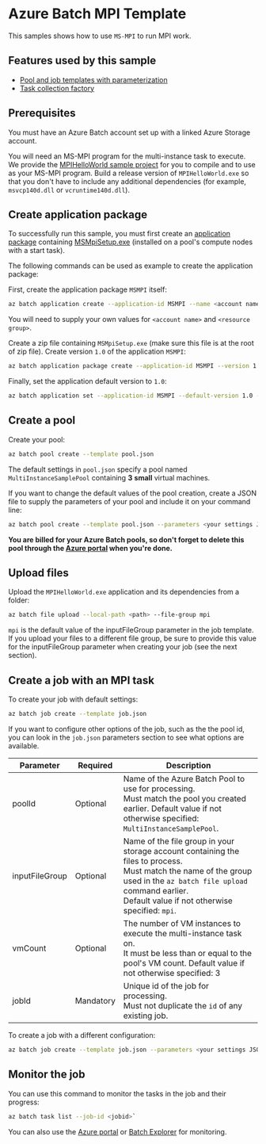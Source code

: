 # Azure Batch MPI Template

This samples shows how to use `MS-MPI` to run MPI work.

## Features used by this sample

* [Pool and job templates with parameterization](../../doc/templates.md)
* [Task collection factory](../../doc/taskFactories.md#task-collection)

## Prerequisites

You must have an Azure Batch account set up with a linked Azure Storage account.

You will need an MS-MPI program for the multi-instance task to execute. We provide the [MPIHelloWorld sample project](https://github.com/Azure/azure-batch-samples/tree/master/CSharp/ArticleProjects/MultiInstanceTasks/MPIHelloWorld) for you to compile and to use as your MS-MPI program. Build a release version of `MPIHelloWorld.exe` so that you don't have to include any additional dependencies (for example, `msvcp140d.dll` or `vcruntime140d.dll`).

## Create application package

To successfully run this sample, you must first create an [application package](https://docs.microsoft.com/azure/batch/batch-application-packages) containing [MSMpiSetup.exe](https://msdn.microsoft.com/library/bb524831.aspx) (installed on a pool's compute nodes with a start task).

The following commands can be used as example to create the application package:

First, create the application package `MSMPI` itself:

```bash
az batch application create --application-id MSMPI --name <account name> --resource-group <resource group>
```
You will need to supply your own values for `<account name>` and `<resource group>`.

Create a zip file containing `MSMpiSetup.exe` (make sure this file is at the root of zip file). Create version `1.0` of the application `MSMPI`:

```bash
az batch application package create --application-id MSMPI --version 1.0 --name <account name> --resource-group <resource group> --package-file <local path to MSMpiSetup.exe zip file>
```

Finally, set the application default version to `1.0`:

```bash
az batch application set --application-id MSMPI --default-version 1.0 --name <account name> --resource-group <resource group>
```

## Create a pool

Create your pool:

```bash
az batch pool create --template pool.json
```
The default settings in `pool.json` specify a pool named `MultiInstanceSamplePool` containing **3** **small** virtual machines.

If you want to change the default values of the pool creation, create a JSON file to supply the parameters of your pool and include it on your command line:

```bash
az batch pool create --template pool.json --parameters <your settings JSON file>
```

**You are billed for your Azure Batch pools, so don't forget to delete this pool through the [Azure portal](https://portal.azure.com) when you're done.** 

## Upload files

Upload the `MPIHelloWorld.exe` application and its dependencies from a folder:

```bash
az batch file upload --local-path <path> --file-group mpi
```

`mpi` is the default value of the inputFileGroup parameter in the job template. If you upload your files to a different file group, be sure to provide this value for the inputFileGroup parameter when creating your job (see the next section).

## Create a job with an MPI task

To create your job with default settings:

```bash
az batch job create --template job.json
```

If you want to configure other options of the job, such as the the pool id, you can look in the `job.json` parameters section to see what options are available.

| Parameter            | Required  | Description                                                                                                                                                                   |
| -------------------- | --------- | ----------------------------------------------------------------------------------------------------------------------------------------------------------------------------- |
| poolId               | Optional  | Name of the Azure Batch Pool to use for processing. <br/> Must match the pool you created earlier. Default value if not otherwise specified: `MultiInstanceSamplePool`.       |
| inputFileGroup       | Optional  | Name of the file group in your storage account containing the files to process. <br/> Must match the name of the group used in the `az batch file upload` command earlier. <br/> Default value if not otherwise specified: `mpi`. |
| vmCount              | Optional  | The number of VM instances to execute the multi-instance task on. <br/> It must be less than or equal to the pool's VM count. Default value if not otherwise specified: 3     |
| jobId                | Mandatory | Unique id of the job for processing. <br/> Must not duplicate the `id` of any existing job.                                                                                   |

To create a job with a different configuration: 

```bash
az batch job create --template job.json --parameters <your settings JSON file>
```

## Monitor the job

You can use this command to monitor the tasks in the job and their progress:
``` bash
az batch task list --job-id <jobid>`
```
You can also use the [Azure portal](https://portal.azure.com) or [Batch Explorer](https://github.com/Azure/azure-batch-samples/tree/master/CSharp/BatchExplorer) for monitoring.

